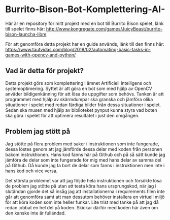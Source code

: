 # Burrito-Bison-Bot-Komplettering-AI-
Här är en repository för mitt projekt med en bot till Burrito Bison spelet, länk till spelet finns här: http://www.kongregate.com/games/JuicyBeast/burrito-bison-launcha-libre

För att genomföra detta projekt har en guide används, länk till den finns här: https://www.tautvidas.com/blog/2018/02/automating-basic-tasks-in-games-with-opencv-and-python/

## Vad är detta för projekt?
Detta projekt görs som komplettering i ämnet Artificiell Intelligens och systemoptimering. Syftet är att göra en bot som med hjälp av OpenCV anväder bildigenkänning för att lösa de uppgifter som behövs. Tanken är att programmet med hjälp av skärmdumpar ska granska och jämföra olika situationer i spelet med redan färdiga bilder från dessa situationer i spelet. Sedan ska musen med hjälp av biblioteket pynput kunna styra vad boten ska göra i spelet för att optimera resultatet i just den omgången. 

## Problem jag stött på
Jag stötte på flera problem med saker i instruktionen som inte fungerade, dessa löstes genom att jag jämförde dessa delar med koden från personen bakom instruktionen. Hans kod fanns här på Github och på så sätt kunde jag jämföra de delar som inte fungerade för mig med hans delar av samma del på Github. Då kunde jag ta bort de delar som fanns i instruktionen men inte i hans kod och vice versa.

Det största problemet var att jag följde hela instruktionen och försökte lösa de problem jag stötte på utan att testa köra hans ursprungskod, när jag i slutändan gjorde det så insåg jag att installationerna i requirements filen inte går att genomföra samt att man dessutom behöver installera en virtuell miljö för att köra koden som inte heller funkar. Lite trist med tanke på att jag då redan jobbat en hel del på koden. Skickar därför med koden här även om den kanske inte är fulländad. 
